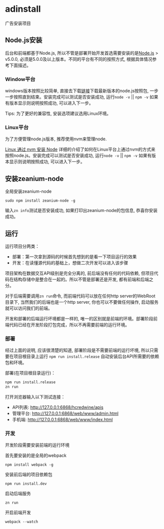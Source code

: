 # adinstall
广告安装项目

## Node.js安装
后台和前端都基于Node.js, 所以不管是部署开始开发首选需要安装的是[Node.js](https://nodejs.org/zh-cn/) > v5.0.0, 必须是5.0.0及以上版本。不同的平台有不同的按照方式, 根据具体情况参考下面描述。

### Window平台
windows版本按照比较简单, 直接去下载[链接](https://nodejs.org/zh-cn/)下载最新版本的node.js按照包, 一步一步按照直到结束。安装完成可以测试是否安装成功, 运行`node -v` || `npm -v` 如果有版本显示则说明按照成功, 可以进入下一步。

Tips: 为了更好的兼容性, 安装选项建议选用Linux环境。

### Linux平台
为了方便管理node.js版本, 推荐使用nvm来管理node.

[Linux 通过 nvm 安装 Node](http://www.clarkhan.com/2015/06/05/linux-install-node-with-nvm/) 详细的介绍了如何在Linux平台上通过nvm的方式来按照node.js。安装完成可以测试是否安装成功, 运行`node -v` || `npm -v` 如果有版本显示则说明按照成功, 可以进入下一步。

## 安装zeanium-node

全局安装zeanium-node

`sudo npm install zeanium-node -g`

输入`zn info`测试是否安装成功, 如果打印出zeanium-node的包信息, 恭喜你安装成功。

## 运行

运行项目分两类：

- 部署：第一次拿到源码的时候首先想到的是看一下项目运行的效果
- 开发：在读懂源代码的基础上，想做二次开发可以进入该步骤

项目架构在数据交互API级别是完全分离的, 前后端没有任何的代码依赖, 但项目代码在结构存储中是整合在一起的。所以不管是部署还是开发, 都有前端和后端之分。

对于后端需要调用`zn run`命令, 而前端代码可以放在任何http server的WebRoot目录下, 当然我们的后端也是一个http server, 你也可以不要做任何操作, 启动服务就可以访问我们的前端。

开发和部署的后端运行坏境都是一样的, 唯一的区别就是前端的环境。部署阶段前端代码已经在开发阶段打包完成，所以不再需要前端的运行环境。

### 部署
经过上面的说明, 应该很清楚的知道, 部署阶段是不需要前端的运行坏境, 所以只需要在项目根目录上运行 `npm run install.release` 自动安装后台API所需要的依赖包和环境。

部署(在项目根目录运行)：
```sh
npm run install.release
zn run
```
打开浏览器输入以下测试连接：
- API列表: http://127.0.0.1:6868/hcredwine/apis
- 管理平台: http://127.0.0.1:6868/web/www/admin.html
- 手机端: http://127.0.0.1:6868/web/www/index.html
### 开发
开发阶段需要安装前端的运行环境

首先要安装的是全局的webpack

`npm install webpack -g`

安装前后端的项目依赖包

`npm run install.dev`

启动后端服务

`zn run`

开启前端开发

`webpack --watch`
